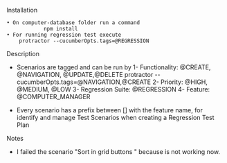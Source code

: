 Installation

	• On computer-database folder run a command
	            npm install
	• For running regression test execute
		protractor --cucumberOpts.tags=@REGRESSION

Description

- Scenarios are tagged and can be run by
	1- Functionality: @CREATE, @NAVIGATION, @UPDATE,@DELETE
		protractor --cucumberOpts.tags=@NAVIGATION,@CREATE
	2- Priority: @HIGH, @MEDIUM,  @LOW
    3- Regression Suite: @REGRESSION
	4- Feature: @COMPUTER_MANAGER

- Every  scenario has a prefix between []  with the feature name,  for identify and manage Test Scenarios when creating a Regression Test Plan

Notes

- I failed the scenario "Sort in grid buttons " because is not working now.
